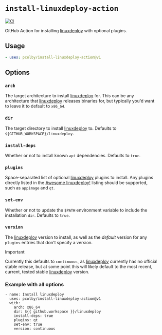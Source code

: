 # `install-linuxdeploy-action`

[![CI](https://github.com/pcolby/install-linuxdeploy-action/actions/workflows/test.yaml/badge.svg?branch=main)](
  https://github.com/pcolby/pcolby/install-linuxdeploy-action/actions/workflows/test.yaml)

GitHub Action for installing [linuxdeploy] with optional plugins.

## Usage

```yaml
- uses: pcolby/install-linuxdeploy-action@v1
```

## Options

### `arch`

The target architecture to install [linuxdeploy] for. This can be any architecture that [linuxdeploy] releases binaries
for, but typically you'd want to leave it to default to `x86_64`.

### `dir`

The target directory to install [linuxdeploy] to. Defaults to `${GITHUB_WORKSPACE}/linuxdeploy`.

### `install-deps`

Whether or not to install known `apt` dependencies. Defaults to `true`.

### `plugins`

Space-separated list of optional [linuxdeploy] plugins to install. Any plugins directly listed in the
[Awesome linuxdeploy!] listing should be supported, such as `appimage` and `qt`.

### `set-env`

Whether or not to update the `$PATH` environment variable to include the installation `dir`. Defaults to `true`.

### `version`

The [linuxdeploy] version to install, as well as the _default_ version for any `plugins` entries that don't specify a
version.

> [!IMPORTANT]
> Currently this defaults to `continuous`, as [linuxdeploy] currently has no official stable release, but at some point
> this will likely default to the most recent, current, tested stable [linuxdeploy] version.

### Example with all options

```
- name: Install linuxdeploy
  uses: pcolby/install-linuxdeploy-action@v1
  with:
    arch: x86_64
    dir: ${{ github.workspace }}/linuxdeploy
    install-deps: true
    plugins: qt
    set-env: true
    version: continuous
```

[Awesome linuxdeploy!]: https://github.com/linuxdeploy/awesome-linuxdeploy
[linuxdeploy]: https://github.com/linuxdeploy/linuxdeploy
